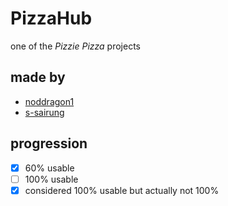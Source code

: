 # PizzaHub
one of the *Pizzie Pizza* projects

## made by
- [noddragon1](https://github.com/noddragon1)
- [s-sairung](https://github.com/s-sairung)

## progression
- [x] 60% usable
- [ ] 100% usable
- [x] considered 100% usable but actually not 100%
